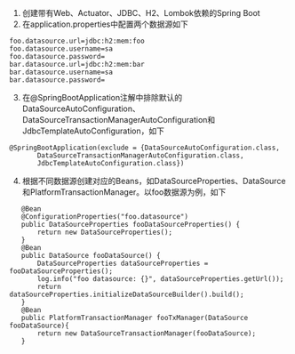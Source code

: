 1. 创建带有Web、Actuator、JDBC、H2、Lombok依赖的Spring Boot
2. 在application.properties中配置两个数据源如下
 ```
foo.datasource.url=jdbc:h2:mem:foo
foo.datasource.username=sa
foo.datasource.password=
bar.datasource.url=jdbc:h2:mem:bar
bar.datasource.username=sa
bar.datasource.password=
 ```
3. 在@SpringBootApplication注解中排除默认的DataSourceAutoConfiguration、DataSourceTransactionManagerAutoConfiguration和JdbcTemplateAutoConfiguration，如下
 ```
@SpringBootApplication(exclude = {DataSourceAutoConfiguration.class,
        DataSourceTransactionManagerAutoConfiguration.class,
        JdbcTemplateAutoConfiguration.class})
 ```
4. 根据不同数据源创建对应的Beans，如DataSourceProperties、DataSource和PlatformTransactionManager。以foo数据源为例，如下
 ```
    @Bean
    @ConfigurationProperties("foo.datasource")
    public DataSourceProperties fooDataSourceProperties() {
        return new DataSourceProperties();
    }
    @Bean
    public DataSource fooDataSource() {
        DataSourceProperties dataSourceProperties = fooDataSourceProperties();
        log.info("foo datasource: {}", dataSourceProperties.getUrl());
        return dataSourceProperties.initializeDataSourceBuilder().build();
    }
    @Bean
    public PlatformTransactionManager fooTxManager(DataSource fooDataSource){
        return new DataSourceTransactionManager(fooDataSource);
    }
 ```
